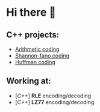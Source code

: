 # Hi there 👋
## C++ projects:
* [Arithmetic coding](https://github.com/pk3741/arithmetic_coding)
* [Shannon-fano coding](https://github.com/pk3741/shannon-fano_coding)
* [Huffman coding](https://github.com/pk3741/huffman_coding)

## Working at:
* [*C++*] **RLE** encoding/decoding 
* [*C++*] **LZ77** encoding/decoding 


